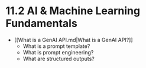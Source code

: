 # 11.2 AI & Machine Learning Fundamentals

- [[What is a GenAI API.md|What is a GenAI API?]]
  - What is a prompt template?
  - What is prompt engineering?
  - What are structured outputs?
